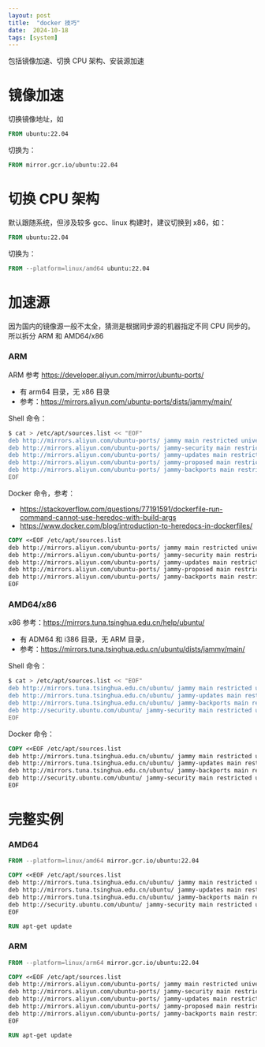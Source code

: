 ```yaml
---
layout: post
title:  "docker 技巧"
date:  2024-10-18
tags: [system]
---
```


  包括镜像加速、切换 CPU 架构、安装源加速

# 镜像加速

  切换镜像地址，如

```dockerfile
FROM ubuntu:22.04
```

  切换为：

```dockerfile
FROM mirror.gcr.io/ubuntu:22.04
```

# 切换 CPU 架构

  默认跟随系统，但涉及较多 gcc、linux 构建时，建议切换到 x86，如：

```dockerfile
FROM ubuntu:22.04
```

切换为：

```dockerfile
FROM --platform=linux/amd64 ubuntu:22.04
```

# 加速源

  因为国内的镜像源一般不太全，猜测是根据同步源的机器指定不同 CPU 同步的。所以拆分 ARM 和 AMD64/x86

### ARM

  ARM 参考 https://developer.aliyun.com/mirror/ubuntu-ports/

  * 有 arm64 目录，无 x86 目录
  * 参考：https://mirrors.aliyun.com/ubuntu-ports/dists/jammy/main/


  Shell 命令：

```sh
$ cat > /etc/apt/sources.list << "EOF"
deb http://mirrors.aliyun.com/ubuntu-ports/ jammy main restricted universe multiverse
deb http://mirrors.aliyun.com/ubuntu-ports/ jammy-security main restricted universe multiverse
deb http://mirrors.aliyun.com/ubuntu-ports/ jammy-updates main restricted universe multiverse
deb http://mirrors.aliyun.com/ubuntu-ports/ jammy-proposed main restricted universe multiverse
deb http://mirrors.aliyun.com/ubuntu-ports/ jammy-backports main restricted universe multiverse
EOF
```

  Docker 命令，参考：
* https://stackoverflow.com/questions/77191591/dockerfile-run-command-cannot-use-heredoc-with-build-args
* https://www.docker.com/blog/introduction-to-heredocs-in-dockerfiles/

```dockerfile
COPY <<EOF /etc/apt/sources.list
deb http://mirrors.aliyun.com/ubuntu-ports/ jammy main restricted universe multiverse
deb http://mirrors.aliyun.com/ubuntu-ports/ jammy-security main restricted universe multiverse
deb http://mirrors.aliyun.com/ubuntu-ports/ jammy-updates main restricted universe multiverse
deb http://mirrors.aliyun.com/ubuntu-ports/ jammy-proposed main restricted universe multiverse
deb http://mirrors.aliyun.com/ubuntu-ports/ jammy-backports main restricted universe multiverse
EOF
```

### AMD64/x86

  x86 参考：https://mirrors.tuna.tsinghua.edu.cn/help/ubuntu/

  * 有 ADM64 和 i386 目录，无 ARM 目录，
  * 参考：https://mirrors.tuna.tsinghua.edu.cn/ubuntu/dists/jammy/main/


  Shell 命令：

```sh
$ cat > /etc/apt/sources.list << "EOF"
deb http://mirrors.tuna.tsinghua.edu.cn/ubuntu/ jammy main restricted universe multiverse
deb http://mirrors.tuna.tsinghua.edu.cn/ubuntu/ jammy-updates main restricted universe multiverse
deb http://mirrors.tuna.tsinghua.edu.cn/ubuntu/ jammy-backports main restricted universe multiverse
deb http://security.ubuntu.com/ubuntu/ jammy-security main restricted universe multiverse
EOF
```

Docker 命令：

```dockerfile
COPY <<EOF /etc/apt/sources.list
deb http://mirrors.tuna.tsinghua.edu.cn/ubuntu/ jammy main restricted universe multiverse
deb http://mirrors.tuna.tsinghua.edu.cn/ubuntu/ jammy-updates main restricted universe multiverse
deb http://mirrors.tuna.tsinghua.edu.cn/ubuntu/ jammy-backports main restricted universe multiverse
deb http://security.ubuntu.com/ubuntu/ jammy-security main restricted universe multiverse
EOF
```


# 完整实例

### AMD64

```dockerfile
FROM --platform=linux/amd64 mirror.gcr.io/ubuntu:22.04

COPY <<EOF /etc/apt/sources.list
deb http://mirrors.tuna.tsinghua.edu.cn/ubuntu/ jammy main restricted universe multiverse
deb http://mirrors.tuna.tsinghua.edu.cn/ubuntu/ jammy-updates main restricted universe multiverse
deb http://mirrors.tuna.tsinghua.edu.cn/ubuntu/ jammy-backports main restricted universe multiverse
deb http://security.ubuntu.com/ubuntu/ jammy-security main restricted universe multiverse
EOF

RUN apt-get update
```

### ARM

```dockerfile
FROM --platform=linux/arm64 mirror.gcr.io/ubuntu:22.04

COPY <<EOF /etc/apt/sources.list
deb http://mirrors.aliyun.com/ubuntu-ports/ jammy main restricted universe multiverse
deb http://mirrors.aliyun.com/ubuntu-ports/ jammy-security main restricted universe multiverse
deb http://mirrors.aliyun.com/ubuntu-ports/ jammy-updates main restricted universe multiverse
deb http://mirrors.aliyun.com/ubuntu-ports/ jammy-proposed main restricted universe multiverse
deb http://mirrors.aliyun.com/ubuntu-ports/ jammy-backports main restricted universe multiverse
EOF

RUN apt-get update
```
